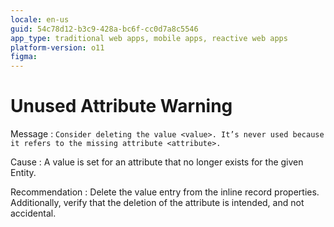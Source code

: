 ```yaml
---
locale: en-us
guid: 54c78d12-b3c9-428a-bc6f-cc0d7a8c5546
app_type: traditional web apps, mobile apps, reactive web apps
platform-version: o11
figma:
---
```


# Unused Attribute Warning

Message
:   `Consider deleting the value <value>. It’s never used because it refers to the missing attribute <attribute>.`

Cause
:   A value is set for an attribute that no longer exists for the given Entity. 

Recommendation
:   Delete the value entry from the inline record properties. Additionally, verify that the deletion of the attribute is intended, and not accidental.
